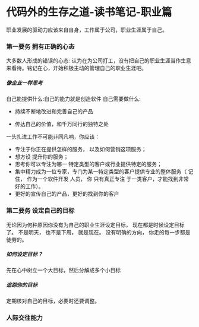 # 代码外的生存之道-读书笔记-职业篇

职业发展的驱动力应该来自自身，工作属于公司，职业生涯属于自己。

### 第一要务 拥有正确的心态

大多数人形成的错误的心态: 认为在为公司打工，没有把自己的职业生涯当作生意来看待。铭记在心，开始积极主动的管理自己的职业生涯吧。

##### 像企业一样思考

自己能提供什么:自己的能力就是创造软件
自己需要做什么: 

- 持续不断地改进和完善自己的产品

- 传达自己的价值，和千万同行的独特之处



一头扎进工作不可能非同凡响，你应该：

- 专注于你正在提供怎样的服务， 以及如何营销这项服务；
- 想方设 提升你的服务；
- 思考你可以专注为哪一 特定类型的客户或行业提供特定的服务；
- 集中精力成为一位专家，专门为某一特定类型的客户提供专业的整体服务（ 记住， 作为一个软件开发 人员， 你 只有真正专注 于一类客户，才能找到非常好的工作）。
- 更好的宣传自己的产品，更好的找到你的客户



### 第二要务 设定自己的目标

无论因为何种原因你没有为自己的职业生涯设定目标， 现在都是时候设定目标了。 不是明天， 也不是下周， 就是现在。 没有明确的方向， 你走的每一步都是徒劳的。

##### 如何设定目标？

先在心中树立一个大目标，然后分解成多个小目标

##### 追踪你的目标

定期核对自己的目标，必要时还要调整。



### 人际交往能力

